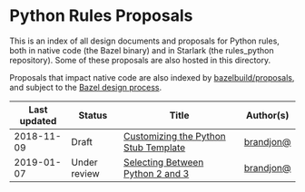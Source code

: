 # Python Rules Proposals

This is an index of all design documents and proposals for Python rules, both in native code (the Bazel binary) and in Starlark (the rules_python repository). Some of these proposals are also hosted in this directory.

Proposals that impact native code are also indexed by [bazelbuild/proposals](https://github.com/bazelbuild/proposals), and subject to the [Bazel design process](https://bazel.build/designs/index.html).

Last updated | Status        | Title | Author(s)
------------ | ------------- | ------| ---------
2018-11-09   | Draft         | [Customizing the Python Stub Template](https://github.com/bazelbuild/rules_python/blob/master/proposals/2018-11-08-customizing-the-python-stub-template.md) | [brandjon@](https://github.com/brandjon)
2019-01-07   | Under review  | [Selecting Between Python 2 and 3](https://github.com/bazelbuild/rules_python/blob/master/proposals/2018-10-25-selecting-between-python-2-and-3.md) | [brandjon@](https://github.com/brandjon)
